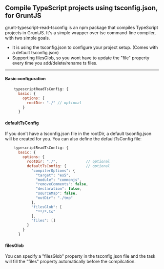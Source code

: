 ## Compile TypeScript projects using tsconfig.json, for GruntJS
grunt-typescript-read-tsconfig is an npm package that compiles TypeScript projects in GruntJS. It's a simple wrapper over tsc command-line compiler, with two simple goals.

* It is using the tsconfig.json to configure your project setup. (Comes with a default tsconfig.json)
* Supporting filesGlob, so you wont have to update the "file" property every time you add/delete/rename ts files.
- - - -

#### Basic configuration
```js
    typescriptReadTsConfig: {
      basic: {
        options: {
          rootDir: "./" // optional
        }
      }
```

#### defaultTsConfig
If you don't have a tsconfig.json file in the rootDir, a default tsconfig.json will be created for you. You can also define the defaultTsConfig file:

```js
    typescriptReadTsConfig: {
      basic: {
        options: {
          rootDir: "./",             // optional
          defaultTsConfig: {         // optional
            "compilerOptions": {
              "target": "es5",
              "module": "commonjs",
              "removeComments": false,
              "declaration": false,
              "sourceMap": false,
              "outDir": "./tmp"
            },
            "filesGlob": [
              "**/*.ts"
            ],
            "files": []
          }
        }
      }
```

#### filesGlob
You can specify a "filesGlob" property in the tsconfig.json file and the task will fill the "files" property automatically before the compilcation.


